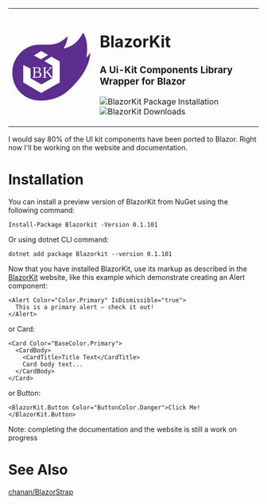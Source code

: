 <table>
  <td width="160">
<img src="data:image/svg+xml;base64,PHN2ZyBpZD0iTGF5ZXJfMSIgZGF0YS1uYW1lPSJMYXllciAxIiB4bWxucz0iaHR0cDovL3d3dy53
My5vcmcvMjAwMC9zdmciIHZpZXdCb3g9IjAgMCA0ODUuODYgNDIxLjU4Ij48ZGVmcz48c3R5bGU+
LmNscy0xe2ZpbGw6IzViMmU4Zjt9LmNscy0yLC5jbHMtM3tmaWxsOiNmZmY7fS5jbHMtM3tmb250
LXNpemU6OTUuNDRweDtmb250LWZhbWlseTpPZmZzaWRlLVJlZ3VsYXIsIE9mZnNpZGU7fTwvc3R5
bGU+PC9kZWZzPjx0aXRsZT5ibGF6b3JraXQ8L3RpdGxlPjxwYXRoIGNsYXNzPSJjbHMtMSIgZD0i
TTkzNy4xNyw1NTkuOGMtLjYxLDcuNCwxLDE2LjI2LTEsMjUtNC45NCwyMS4xNC0yNC45MiwzNC44
MS00NywzMi4xMi0yMC42MS0yLjUxLTM2LjI5LTIwLjUyLTM2LjMtNDEuNywwLTI0LDE4LjE1LTQy
LjM0LDQyLjI1LTQyLjQ4LDEyLjMzLS4wNywyNC42Ni4xLDM3LS4wOCw0LS4wNiw1LjI3LDEuMzcs
NS4xMyw1LjI2QzkzNyw1NDQuNzQsOTM3LjE3LDU1MS41OCw5MzcuMTcsNTU5LjhaIiB0cmFuc2Zv
cm09InRyYW5zbGF0ZSgtNzI1LjM0IC0zMjkuNzEpIi8+PHBhdGggY2xhc3M9ImNscy0xIiBkPSJN
MTA2MC40OCw3MDAuMjZTMTIwMSw1OTIsMTIxMS4yLDQ1OC4zM2MuMTItMS42My0xLjUyLTIuNjQt
Mi41Mi0xLjM1LTguMjEsMTAuNjItMTUuNjIsMTkuNDItMjIuMjksMjYuNzIsNi4wOC0yOS4zMSw3
LTYwLjc1LDIuNDktOTQuMzctMi42Ny0xOS45NC05LjMxLTM4Ljc4LTE4Ljk0LTU2LjUtMi4yNC00
LjEyLTQuNC00LjE2LTYuNzMtLjE3LTIuMTgsMy43NC00LjI1LDcuNTQtNi4zNiwxMS4zMi0yMy4z
LDQxLjcyLTU3LjkyLDY4Ljg3LTEwNC4yNiw4MC44Ny0xLjkxLjQ5LTQuMjcsMi40LTYsMC0xLjUy
LTIuMS44My0zLjY3LDEuNzctNS4yM2ExNTcuMzYsMTU3LjM2LDAsMCwwLDE3LTM5LjI4LDE0Ni40
OSwxNDYuNDksMCwwLDAsNC42NC0yNC40N2MuMTQtMS40MS44Mi0zLjE3LTEtNC0yLS45NS0zLC44
MS00LjE0LDEuOTItLjM2LjM1LS42Ni43NS0xLDEuMTEtMjcuOSwyOC4zNC02MS42Myw0NC41MS0x
MDEuMzMsNDctMjQuMjcsMS41MS00OC42NS0uNDgtNzIuOTQuODQtNDguNTMsMi42NC04OS4yMiwy
Mi4xNi0xMjAuODksNTguODctMzguMTMsNDQuMjEtNTAuNTUsOTUuNzQtMzkuNTcsMTUyLjgyQTE2
OC4zNywxNjguMzcsMCwwLDAsODg1Ljc1LDc1MC44NWEzMDUuMjMsMzA1LjIzLDAsMCwwLDU5Ljcy
LTIuNjVDOTg4LDc0Mi4wNSwxMDI1LjMyLDcyNy40MSwxMDU4LDcwMiIgdHJhbnNmb3JtPSJ0cmFu
c2xhdGUoLTcyNS4zNCAtMzI5LjcxKSIvPjxwb2x5Z29uIGNsYXNzPSJjbHMtMiIgcG9pbnRzPSIy
MjMuMSAxMzcuNDUgMTc5LjY5IDExMi4yOSAxMzQuNDEgMTQwLjI5IDE3OC40NyAxNjQuNTUgMjIz
LjEgMTM3LjQ1Ii8+PHBhdGggY2xhc3M9ImNscy0yIiBkPSJNOTY5LjMsNDc3Ljk0bC00NC44OCwy
Ny4xMSw1MC44LDI5LjQ1djc3LjI0bC02OC40OCwzOC42M0w4MzguOSw2MTEuODNWNTUxLjk0bC00
NS40My0yMy4xMlY2MzguNDRMOTA1LDcwNGwxMTUuNjMtNjUuNTZ2LTEzMVoiIHRyYW5zZm9ybT0i
dHJhbnNsYXRlKC03MjUuMzQgLTMyOS43MSkiLz48dGV4dCBjbGFzcz0iY2xzLTMiIHRyYW5zZm9y
bT0idHJhbnNsYXRlKDEyMi40NSAyNzguODIpIj5CSzwvdGV4dD48L3N2Zz4=" align="left" />
</td>
<td>

# BlazorKit

### A Ui-Kit Components Library Wrapper for Blazor

![BlazorKit Package Installation](https://img.shields.io/nuget/vpre/BlazorKit.svg)
![BlazorKit Downloads](https://img.shields.io/nuget/dt/BlazorKit.svg)

</td>
</table>

I would say 80% of the UI kit components have been ported to Blazor. Right now I'll be working on the website and documentation.


# Installation
 
You can install a preview version of BlazorKit from NuGet using the following command:
```
Install-Package Blazorkit -Version 0.1.101
```
Or using dotnet CLI command:
```
dotnet add package Blazorkit --version 0.1.101
```

Now that you have installed BlazorKit, use its markup as described in the [BlazorKit](http://blazorkit.mhsallam.xyz) website, like this example which demonstrate creating an Alert component:

```
<Alert Color="Color.Primary" IsDismissible="true">
  This is a primary alert — check it out!
</Alert>
```

or Card:

```
<Card Color="BaseColor.Primary">
  <CardBody>
    <CardTitle>Title Text</CardTitle>
    Card body text...
  </CardBody>
</Card>
```

or Button:

```
<BlazorKit.Button Color="ButtonColor.Danger">Click Me!</BlazorKit.Button>
```

Note: completing the documentation and the website is still a work on progress

# See Also
[chanan/BlazorStrap](https://github.com/chanan/BlazorStrap)